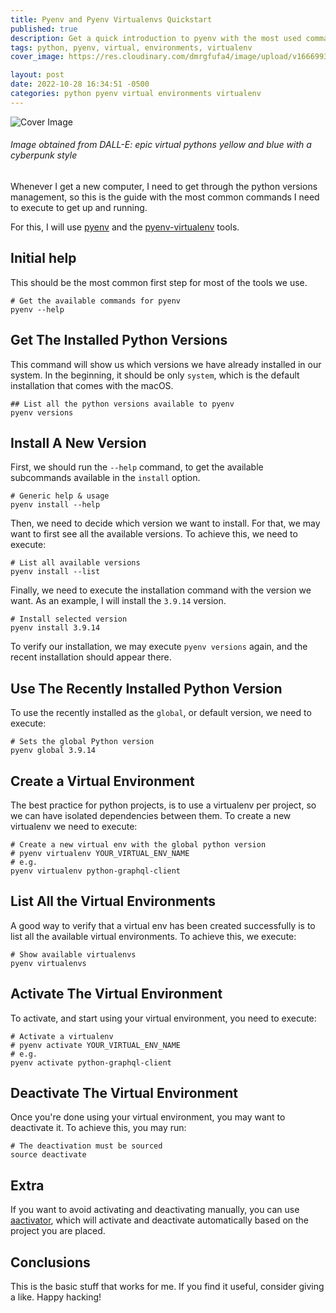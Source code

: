 ```yaml
---
title: Pyenv and Pyenv Virtualenvs Quickstart
published: true
description: Get a quick introduction to pyenv with the most used commands and features.
tags: python, pyenv, virtual, environments, virtualenv
cover_image: https://res.cloudinary.com/dmrgfufa4/image/upload/v1666993346/articles/Python%20Env%20tutorial/background_python_envs.png

layout: post
date: 2022-10-28 16:34:51 -0500
categories: python pyenv virtual environments virtualenv
---
```

![Cover Image](https://res.cloudinary.com/dmrgfufa4/image/upload/v1666993346/articles/Python%20Env%20tutorial/background_python_envs.png)
###### Image obtained from DALL-E: *epic virtual pythons yellow and blue with a cyberpunk style*

Whenever I get a new computer, I need to get through the python versions management, so this is the guide with the most common commands I need to execute to get up and running.

For this, I will use [pyenv](https://github.com/pyenv/pyenv) and the [pyenv-virtualenv](https://github.com/pyenv/pyenv-virtualenv) tools.

## Initial help

This should be the most common first step for most of the tools we use.

```shell
# Get the available commands for pyenv
pyenv --help
```

## Get The Installed Python Versions

This command will show us which versions we have already installed in our system. In the beginning, it should be only `system`, which is the default installation that comes with the macOS.

```shell
## List all the python versions available to pyenv
pyenv versions
```

## Install A New Version

First, we should run the `--help` command, to get the available subcommands available in the `install` option.

```shell
# Generic help & usage
pyenv install --help
```

Then, we need to decide which version we want to install. For that, we may want to first see all the available versions. To achieve this, we need to execute:

```shell
# List all available versions
pyenv install --list
```

Finally, we need to execute the installation command with the version we want. As an example, I will install the `3.9.14` version.

```shell
# Install selected version
pyenv install 3.9.14
```

To verify our installation, we may execute `pyenv versions` again, and the recent installation should appear there.

## Use The Recently Installed Python Version

To use the recently installed as the `global`, or default version, we need to execute:

```shell
# Sets the global Python version
pyenv global 3.9.14
```

## Create a Virtual Environment

The best practice for python projects, is to use a virtualenv per project, so we can have isolated dependencies between them. To create a new virtualenv we need to execute:

```shell
# Create a new virtual env with the global python version
# pyenv virtualenv YOUR_VIRTUAL_ENV_NAME
# e.g.
pyenv virtualenv python-graphql-client
```

## List All the Virtual Environments

A good way to verify that a virtual env has been created successfully is to list all the available virtual environments. To achieve this, we execute:

```shell
# Show available virtualenvs
pyenv virtualenvs
```

## Activate The Virtual Environment

To activate, and start using your virtual environment, you need to execute:

```shell
# Activate a virtualenv
# pyenv activate YOUR_VIRTUAL_ENV_NAME
# e.g.
pyenv activate python-graphql-client
```

## Deactivate The Virtual Environment

Once you're done using your virtual environment, you may want to deactivate it. To achieve this, you may run:

```shell
# The deactivation must be sourced
source deactivate
```

## Extra

If you want to avoid activating and deactivating manually, you can use [aactivator](https://github.com/Yelp/aactivator), which will activate and deactivate automatically based on the project you are placed.

## Conclusions

This is the basic stuff that works for me. If you find it useful, consider giving a like. Happy hacking!
